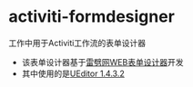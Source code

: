 activiti-formdesigner
======
工作中用于Activiti工作流的表单设计器
* 该表单设计器基于[雷劈网WEB表单设计器](http://formdesign.leipi.org/)开发
* 其中使用的是[UEditor 1.4.3.2](http://ueditor.baidu.com/website/download.html)
